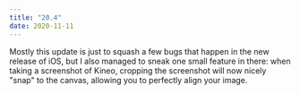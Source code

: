 ```yaml
---
title: "20.4"
date: 2020-11-11
---
```


Mostly this update is just to squash a few bugs that happen in the new release of iOS, but I also managed to sneak one small feature in there: when taking a screenshot of Kineo, cropping the screenshot will now nicely "snap" to the canvas, allowing you to perfectly align your image.
